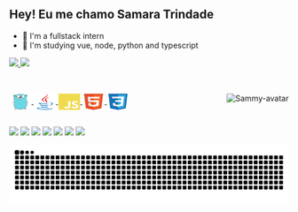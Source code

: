 ## Hey! Eu me chamo Samara Trindade

- 🔭 I'm a fullstack intern 
- 🌱 I'm studying vue, node, python and typescript 
 
<div>
  <a href="https://github.com/sammytrindade">
  <img height="180em" src="https://github-readme-stats.vercel.app/api?username=sammytrindade&show_icons=true&theme=vision-friendly-dark&include_all_commits=true&count_private=true"/>
  <img height="180em" src="https://github-readme-stats.vercel.app/api/top-langs/?username=sammytrindade&layout=compact&langs_count=7&theme=vision-friendly-dark"/>
</div>
  
  ##
  
<div>
  <div style="display: inline_block"><br>
  <img align="center" alt="Sammy-Go" height="30" width="40" src="https://raw.githubusercontent.com/devicons/devicon/master/icons/go/go-original.svg">
  <img align="center" alt="Sammy-Java" height="30" width="40" src="https://raw.githubusercontent.com/devicons/devicon/master/icons/java/java-original.svg">
  <img align="center" alt="Sammy-Js" height="30" width="40" src="https://raw.githubusercontent.com/devicons/devicon/master/icons/javascript/javascript-plain.svg">
  <img align="center" alt="Sammy-HTML" height="30" width="40" src="https://raw.githubusercontent.com/devicons/devicon/master/icons/html5/html5-original.svg">
  <img align="center" alt="Sammy-CSS" height="30" width="40" src="https://raw.githubusercontent.com/devicons/devicon/master/icons/css3/css3-original.svg">
  <img align="right" alt="Sammy-avatar" src="https://cdn.discordapp.com/attachments/881274895953166436/881277351890133002/avatar_gif_pequeno.gif">
</div>
  
  ##
  
<div>
  <a href="https://www.linkedin.com/in/samaratrindade" target="_blank"><img src="https://img.shields.io/badge/-LinkedIn-%230077B5?style=for-the-badge&logo=linkedin&logoColor=white" target="_blank"></a> 
  <a href = "mailto:samaratrindaderibeiro@gmail.com"><img src="https://img.shields.io/badge/-Gmail-%23333?style=for-the-badge&logo=gmail&logoColor=white" target="_blank"></a>
  <a href="https://www.twitter.com/sammytrindade" target="_blank"><img src="https://img.shields.io/badge/Twitter-1DA1F2?style=for-the-badge&logo=twitter&logoColor=white"></a>
  <a href="https://instagram.com/samaratrindade" target="_blank"><img src="https://img.shields.io/badge/-Instagram-%23E4405F?style=for-the-badge&logo=instagram&logoColor=white" target="_blank"></a>
  <a href="https://www.t.me/SamaraTrindade" target="_blank"><img src="https://img.shields.io/badge/Telegram-2CA5E0?style=for-the-badge&logo=telegram&logoColor=white"></a>
 	<a href="https://www.twitch.tv/sammyfoxwayne" target="_blank"><img src="https://img.shields.io/badge/Twitch-9146FF?style=for-the-badge&logo=twitch&logoColor=white" target="_blank"></a>
  <a href="https://www.youtube.com/channel/UC9IDyhrnabjLQ32ZtUqGXbw" target="_blank"><img src="https://img.shields.io/badge/YouTube-FF0000?style=for-the-badge&logo=youtube&logoColor=white" target="_blank"></a>

 
![Snake animation](https://github.com/sammytrindade/sammytrindade/blob/output/github-contribution-grid-snake.svg)

</div>
